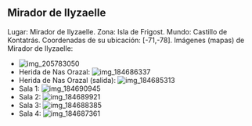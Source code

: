 ## Mirador de Ilyzaelle
Lugar: Mirador de Ilyzaelle.
Zona: Isla de Frigost.
Mundo: Castillo de Kontatrás.
Coordenadas de su ubicación: [-71,-78].
Imágenes (mapas) de Mirador de Ilyzaelle:
- ![img_205783050](https://media.discordapp.net/attachments/1115311447145193482/1115347685415866368/205783050.jpg)
- Herida de Nas Orazal: ![img_184686337](https://media.discordapp.net/attachments/1115311447145193482/1115342197378789526/184686337.jpg)
- Herida de Nas Orazal (salida): ![img_184685313](https://media.discordapp.net/attachments/1115311447145193482/1115342192844738610/184685313.jpg)
- Sala 1: ![img_184690945](https://media.discordapp.net/attachments/1115311447145193482/1115342227007352852/184690945.jpg)
- Sala 2: ![img_184689921](https://media.discordapp.net/attachments/1115311447145193482/1115342224012619826/184689921.jpg)
- Sala 3: ![img_184688385](https://media.discordapp.net/attachments/1115311447145193482/1115342201950588928/184688385.jpg)
- Sala 4: ![img_184687361](https://media.discordapp.net/attachments/1115311447145193482/1115342199123611758/184687361.jpg)